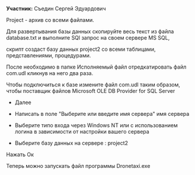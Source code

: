 **Учаcтник:** Съедин Сергей Эдуардович

Project - архив со всеми файлами.

Для развертывания базы данных скопируйте весь текст из файла database.txt и выполните SQl запрос на своем сервере MS SQL, 

скрипт создаст базу данных project2 со всеми таблицами, представлениями, процедурами.

После необходимо в папке Исполняемый файл отредкатировать файл com.udl кликнув на него два раза.

Чтобы подключиться к базе измените файл com.udl таким образом, чтобы поставщик файлов Microsoft OLE DB Provider for SQL Server 

- Далее 

- Написать в поле "Выберите или введите имя сервера" имя сервера 

- Выберите типо входа через Windows NT или c использованием логина в зависимости от настройки вашего сервера

- Выберите базу данных на сервере : project2

Нажать Ок

Теперь можно запускать файл программы Dronetaxi.exe

